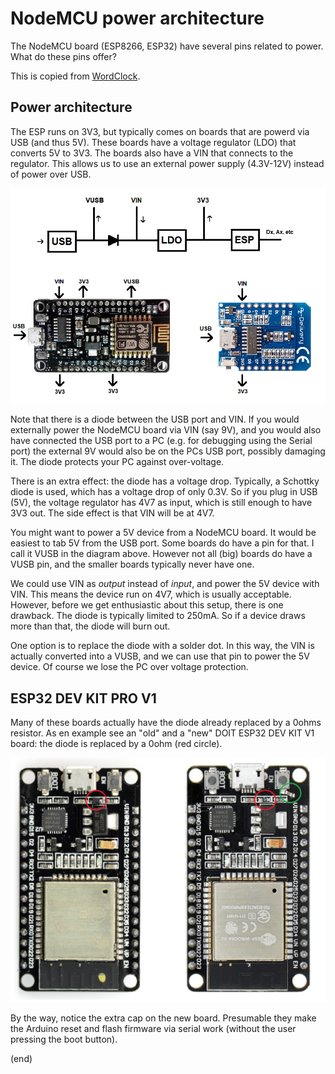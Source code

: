 # NodeMCU power architecture

The NodeMCU board (ESP8266, ESP32) have several pins related to power.
What do these pins offer?

This is copied from [WordClock](https://github.com/maarten-pennings/WordClock).


## Power architecture

The ESP runs on 3V3, but typically comes on boards that are powerd via USB (and thus 5V).
These boards have a voltage regulator (LDO) that converts 5V to 3V3. The boards also have a VIN that 
connects to the regulator. This allows us to use an external power supply (4.3V-12V) instead of 
power over USB.

![Power architecture](powerarch.png)

Note that there is a diode between the USB port and VIN. 
If you would externally power the NodeMCU board via VIN (say 9V), and you would also have connected the
USB port to a PC (e.g. for debugging using the Serial port) the external 9V would also be on the PCs USB port, 
possibly damaging it. The diode protects your PC against over-voltage.

There is an extra effect: the diode has a voltage drop. Typically, a Schottky diode is used, which has 
a voltage drop of only 0.3V. So if you plug in USB (5V), the voltage regulator has 4V7 as input, which is still
enough to have 3V3 out. The side effect is that VIN will be at 4V7.

You might want to power a 5V device from a NodeMCU board. 
It would be easiest to tab 5V from the USB port. Some boards do have a pin for that.
I call it VUSB in the diagram above. 
However not all (big) boards do have a VUSB pin, and the smaller boards typically never have one. 

We could use VIN as _output_ instead of _input_, and power the 5V device with VIN. 
This means the device run on 4V7, which is usually acceptable.
However, before we get enthusiastic about this setup, there is one drawback.
The diode is typically limited to 250mA.
So if a device draws more than that, the diode will burn out.

One option is to replace the diode with a solder dot.
In this way, the VIN is actually converted into a VUSB, and we can use that pin to power the 5V device.
Of course we lose the PC over voltage protection.


## ESP32 DEV KIT PRO V1

Many of these boards actually have the diode already replaced by a 0ohms resistor.
As en example see an "old" and a "new" DOIT ESP32 DEV KIT V1 board: the diode is replaced by a 0ohm (red circle).

![DOIT-ESP32-DEV-KIT-V1 with 0ohm](DOIT-ESP32-DEV-KIT-V1.jpg)

By the way, notice the extra cap on the new board.
Presumable they make the Arduino reset and flash firmware via serial work (without the user pressing the boot button).


(end)
